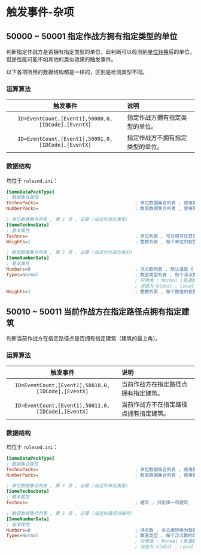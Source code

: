 # 触发事件-杂项

## 50000 ~ 50001 指定作战方拥有指定类型的单位

判断指定作战方是否拥有指定类型的单位，此判断可以检测到[单位转换](/功能扩展-弹头.md#弹头---单位转换)后的单位，但是性能可能不如其他的类似效果的触发事件。

以下各项所用的数据结构都是一样的，区别是检测类型不同。

### 运算算法

|触发事件|说明|
|:-:|:-|
|`ID=EventCount,[Event1],50000,0,[IDCode],[EventX]`|指定作战方拥有指定类型的单位。|
|`ID=EventCount,[Event1],50001,0,[IDCode],[EventX]`|指定作战方不拥有指定类型的单位。|

### 数据结构

均位于 `rulesmd.ini`：

```ini
[SomeDataPackType]
; 数据集合属性
TechnoPacks=                                    ; 单位数据集合列表 , 使用第 1 项的数据
NumberPacks=                                    ; 数值数据集合列表 , 使用第 1 项的数据
```

```ini
; 单位数据集合列表 , 第 1 项 , 必要 (指定的单位类型)
[SomeTechnoData]
; 基本属性
Technos=                                        ; 单位列表 , 可以填写任意类型的单位
Weights=1                                       ; 整数列表 , 每个单位的权重 , 小于 1 视为 1 处理 , 默认值是 1
```

```ini
; 数值数据集合列表 , 第 1 项 , 必要 (指定的作战方索引)
[SomeNumberData]
; 基本属性
Numbers=0                                       ; 浮点数列表 , 默认值是 0
Types=Normal                                    ; 数值类型列表 , 每个浮点数的具体类型 , 默认值是 Normal (不区分大小写)
                                                ; 可用值 : Normal (普通数值) , Global (全局变量) , Local (局部变量) , House (指定的作战方局部变量)
                                                ; 当值为 Global , Local , House 时 , Numbers 中对应的数值会作为索引 (去尾转为整数) 来取出相应的变量的值 , 变量不存在时取出它们的默认值 0
Weights=1                                       ; 整数列表 , 每个数值的权重 , 小于 1 视为 1 处理 , 默认值是 1
```



## 50010 ~ 50011 当前作战方在指定路径点拥有指定建筑

判断当前作战方在指定路径点是否拥有指定建筑（建筑的最上角）。

### 运算算法

|触发事件|说明|
|:-:|:-|
|`ID=EventCount,[Event1],50010,0,[IDCode],[EventX]`|当前作战方在指定路径点拥有指定建筑。|
|`ID=EventCount,[Event1],50011,0,[IDCode],[EventX]`|当前作战方不在指定路径点拥有指定建筑。|

### 数据结构

均位于 `rulesmd.ini`：

```ini
[SomeDataPackType]
; 数据集合属性
TechnoPacks=                                    ; 单位数据集合列表 , 使用第 1 项的数据
NumberPacks=                                    ; 数值数据集合列表 , 使用第 1 项的数据
```

```ini
; 单位数据集合列表 , 第 1 项 , 必要 (指定的单位类型)
[SomeTechnoData]
; 基本属性
Technos=                                        ; 建筑 , 只能填一项建筑
```

```ini
; 数值数据集合列表 , 第 1 项 , 必要 (指定的路径点编号)
[SomeNumberData]
; 基本属性
Numbers=0                                       ; 浮点数 , 会去尾转换为整数 , 只能填一项 , 默认值是 0
Types=Normal                                    ; 数值类型 , 每个浮点数的具体类型 , 只能填一项 , 默认值是 Normal (不区分大小写)
                                                ; 可用值 : Normal (普通数值) , Global (全局变量) , Local (局部变量) , House (指定的作战方局部变量)
                                                ; 当值为 Global , Local , House 时 , Numbers 中对应的数值会作为索引 (去尾转为整数) 来取出相应的变量的值 , 变量不存在时取出它们的默认值 0
```